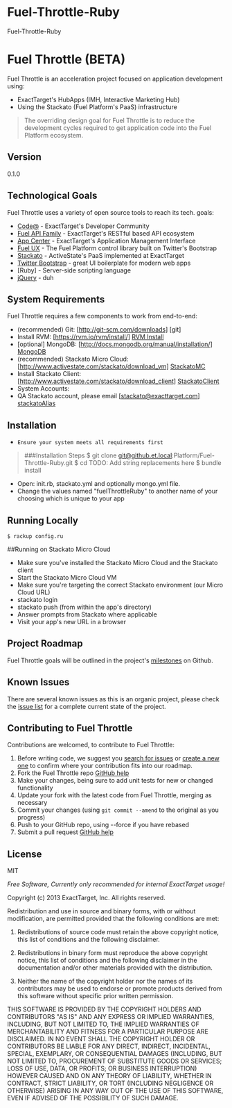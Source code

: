 Fuel-Throttle-Ruby
==============

Fuel-Throttle-Ruby

Fuel Throttle (BETA)
=========

Fuel Throttle is an acceleration project focused on application development using:

  - ExactTarget's HubApps (IMH, Interactive Marketing Hub)
  - Using the Stackato (Fuel Platform's PaaS) infrastructure

> The overriding design goal for Fuel Throttle
> is to reduce the development cycles required to 
> get application code into the Fuel Platform ecosystem. 

Version
-

0.1.0

Technological Goals
-----------

Fuel Throttle uses a variety of open source tools to reach its tech. goals:

* [Code@] - ExactTarget's Developer Community
* [Fuel API Family] - ExactTarget's RESTful based API ecosystem
* [App Center] - ExactTarget's Application Management Interface
* [Fuel UX] - The Fuel Platform control library built on Twitter's Bootstrap
* [Stackato] - ActiveState's PaaS implemented at ExactTarget
* [Twitter Bootstrap] - great UI boilerplate for modern web apps
* [Ruby] - Server-side scripting language
* [jQuery] - duh

System Requirements
--------------

Fuel Throttle requires a few components to work from end-to-end:

 * (recommended) Git: [http://git-scm.com/downloads] [git]
 * Install RVM: [https://rvm.io/rvm/install/] [RVM Install]
 * [optional] MongoDB: [http://docs.mongodb.org/manual/installation/] [MongoDB]
 * (recommended) Stackato Micro Cloud: [http://www.activestate.com/stackato/download_vm] [StackatoMC]
 * Install Stackato Client: [http://www.activestate.com/stackato/download_client] [StackatoClient]
* System Accounts:
 * QA Stackato account, please email [stackato@exacttarget.com] [stackatoAlias]

Installation
--------------
* `Ensure your system meets all requirements first`

> ###Installation Steps
>   $ git clone git@github.et.local:Platform/Fuel-Throttle-Ruby.git <YourAppName>
>   $ cd <YourAppName>
>   TODO: Add string replacements here
>   $ bundle install<br />

* Open: init.rb, stackato.yml and optionally mongo.yml file.
* Change the values named "fuelThrottleRuby" to another name of your choosing which is unique to your app

## Running Locally
    $ rackup config.ru

##Running on Stackato Micro Cloud
* Make sure you've installed the Stackato Micro Cloud and the Stackato client
* Start the Stackato Micro Cloud VM
* Make sure you're targeting the correct Stackato environment (our Micro Cloud URL)
*   stackato login
*   stackato push (from within the app's directory)
*   Answer prompts from Stackato where applicable
*   Visit your app's new URL in a browser

Project Roadmap
--------------
Fuel Throttle goals will be outlined in the project's [milestones] on Github.

Known Issues
--------------
There are several known issues as this is an organic project, please check the [issue list] for a complete current state of the project.

Contributing to Fuel Throttle
--------------
Contributions are welcomed, to contribute to Fuel Throttle:

1. Before writing code, we suggest you [search for issues](https://github.com/creatovisguru/NodeShellApp/issues?state=open) or [create a new one](https://github.com/creatovisguru/NodeShellApp/issues/new) to confirm where your contribution fits into our roadmap. 
1. Fork the Fuel Throttle repo [GitHub help](https://help.github.com/articles/fork-a-repo)
1. Make your changes, being sure to add unit tests for new or changed functionality
1. Update your fork with the latest code from Fuel Throttle, merging as necessary
1. Commit your changes (using `git commit --amend` to the original as you progress)
1. Push to your GitHub repo, using --force if you have rebased
1. Submit a pull request [GitHub help](https://help.github.com/articles/using-pull-requests)


License
-

MIT

*Free Software, Currently only recommended for internal ExactTarget usage!*

  [Michael Clark]: https://github.com/MichaelAllenClark?tab=activity
  [@creatovisguru]: http://twitter.com/bdeanindy
  [@tkauble]: https://twitter.com/tkauble
  [@kellyjandrews]: https://twitter.com/kellyjandrews
  [RVM Install]: https://rvm.io/rvm/install/
  [Twitter Bootstrap]: http://twitter.github.com/bootstrap/
  [jQuery]: http://jquery.com  
  [App Center]: https://code.exacttarget.com/appcenter
  [Fuel UX]: https://code.exacttarget.com/devcenter/fuel-ux
  [Stackato]: http://www.activestate.com/stackato
  [Fuel API Family]: https://code.exacttarget.com/devcenter/fuel-api-family
  [Code@]: https://code.exacttarget.com/
  [issue list]: https://github.com/creatovisguru/NodeShellApp/issues
  [milestones]: https://github.com/creatovisguru/NodeShellApp/issues/milestones
  [MongoDB]: http://docs.mongodb.org/manual/installation/
  [StackatoMC]: http://www.activestate.com/stackato/download_vm
  [StackatoClient]: http://www.activestate.com/stackato/download_client
  [stackatoAlias]: mailto:stackato@exacttarget.com


Copyright (c) 2013 ExactTarget, Inc.
All rights reserved.

Redistribution and use in source and binary forms, with or without modification, are permitted provided that the following conditions are met:

1. Redistributions of source code must retain the above copyright notice, this list of conditions and the following disclaimer.

2. Redistributions in binary form must reproduce the above copyright notice, this list of conditions and the following disclaimer in the documentation and/or other materials provided with the distribution.

3. Neither the name of the copyright holder nor the names of its contributors may be used to endorse or promote products derived from this software without specific prior written permission.

THIS SOFTWARE IS PROVIDED BY THE COPYRIGHT HOLDERS AND CONTRIBUTORS "AS IS" AND ANY EXPRESS OR IMPLIED WARRANTIES, INCLUDING, BUT NOT LIMITED TO, THE IMPLIED WARRANTIES OF MERCHANTABILITY AND FITNESS FOR A PARTICULAR PURPOSE ARE DISCLAIMED. IN NO EVENT SHALL THE COPYRIGHT HOLDER OR CONTRIBUTORS BE LIABLE FOR ANY DIRECT, INDIRECT, INCIDENTAL, SPECIAL, EXEMPLARY, OR CONSEQUENTIAL DAMAGES (INCLUDING, BUT NOT LIMITED TO, PROCUREMENT OF SUBSTITUTE GOODS OR SERVICES; LOSS OF USE, DATA, OR PROFITS; OR BUSINESS INTERRUPTION) HOWEVER CAUSED AND ON ANY THEORY OF LIABILITY, WHETHER IN CONTRACT, STRICT LIABILITY, OR TORT (INCLUDING NEGLIGENCE OR OTHERWISE) ARISING IN ANY WAY OUT OF THE USE OF THIS SOFTWARE, EVEN IF ADVISED OF THE POSSIBILITY OF SUCH DAMAGE.

